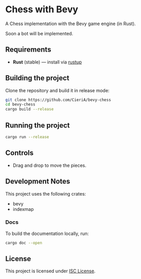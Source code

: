# Chess with Bevy
A Chess implementation with the Bevy game engine (in Rust).

Soon a bot will be implemented.

## Requirements
- **Rust** (stable) — install via [rustup](https://rustup.rs)

## Building the project
Clone the repository and build it in release mode:
```bash
git clone https://github.com/CieriA/bevy-chess
cd bevy-chess
cargo build --release
```

## Running the project
```bash
cargo run --release
```

## Controls
- Drag and drop to move the pieces.

## Development Notes
This project uses the following crates:
- bevy
- indexmap

### Docs
To build the documentation locally, run:
```bash
cargo doc --open
```

## License
This project is licensed under [ISC License](LICENSE).
